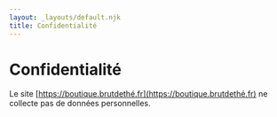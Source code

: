 ```yaml
---
layout: _layouts/default.njk
title: Confidentialité
---
```


# Confidentialité

Le site [https://boutique.brutdethé.fr](https://boutique.brutdethé.fr) ne collecte pas de données personnelles.
